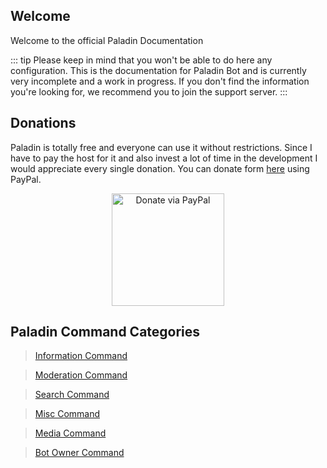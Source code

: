 ## Welcome 
Welcome to the official Paladin Documentation

::: tip
Please keep in mind that you won't be able to do here any configuration. 
This is the documentation for Paladin Bot and  is currently very incomplete and a work in progress. 
If you don't find the information you're looking for, we recommend you to join the support server.
:::

<DiscordInvite/>


## Donations
Paladin is totally free and everyone can use it without restrictions.
Since I have to pay the host for it and also invest a lot of time in the development I would appreciate every single donation. 
You can donate form [here](https://donatebot.io/checkout/393207704211947521) using PayPal.

<p align="center">
  <a href="https://donatebot.io/checkout/393207704211947521" target="_blank">
    <img width="180" src="https://cdn.discordapp.com/attachments/396964573007052800/549002404922916864/paypal.png"" alt="Donate via PayPal">
  </a>
</p>

## Paladin Command Categories

>[Information Command](./information/README.md)

>[Moderation Command](./moderation/README.md)

>[Search Command](./search/README.md)

>[Misc Command](./misc/README.md)

>[Media Command](./media/README.md)

>[Bot Owner Command](./owner/README.md)

<br/>

<br/>
<DiscordWidget/>


